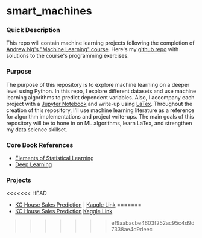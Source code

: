 # smart_machines

### Quick Description
This repo will contain machine learning projects following the completion of [Andrew Ng's "Machine Learning" course](https://www.coursera.org/learn/machine-learning). Here's my [github repo](https://github.com/g2ransom/coursera_ml) with solutions to the course's programming exercises.

### Purpose
The purpose of this repository is to explore machine learning on a deeper level using Python. In this repo, I explore different datasets and use machine learning algorithms to predict dependent variables. Also, I accompany
each project with a [Jupyter Notebook](http://jupyter.org/) and write-up using [LaTex](https://www.latex-project.org/). Throughout the creation of this repository, I'll use machine learning literature as a reference for algorithm implementations and project write-ups. The main goals of this repository will be to hone in on ML algorithms, learn LaTex, and strengthen my data science skillset.

### Core Book References
* [Elements of Statistical Learning](https://web.stanford.edu/~hastie/ElemStatLearn/)
* [Deep Learning](http://www.deeplearningbook.org/)

### Projects
<<<<<<< HEAD
* [KC House Sales Prediction](https://github.com/g2ransom/smart_machines/tree/master/kc_house) | [Kaggle Link](https://www.kaggle.com/harlfoxem/housesalesprediction)
=======
* [KC House Sales Prediction](https://github.com/g2ransom/smart_machines/tree/master/kc_house) [Kaggle Link](https://www.kaggle.com/harlfoxem/housesalesprediction)
>>>>>>> ef9aabacbe4603f252ac95c4d9d7338ae4d9deec
